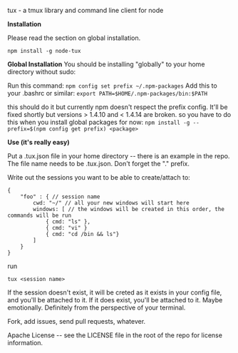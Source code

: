 tux - a tmux library and command line client for node

**Installation**

Please read the section on global installation.

```
npm install -g node-tux 
```


**Global Installation**
You should be installing "globally" to your home directory without sudo:

Run this command: ```npm config set prefix ~/.npm-packages```
Add this to your .bashrc or similar: ```export PATH=$HOME/.npm-packages/bin:$PATH```

this should do it but currently npm doesn't respect the prefix config. It'll be fixed shortly but versions > 1.4.10 and < 1.4.14 are broken.
so you have to do this when you install global packages for now: ```npm install -g --prefix=$(npm config get prefix) <package>```

**Use (it's really easy)**

Put a .tux.json file in your home directory -- there is an example in the repo.
The file name needs to be .tux.json. Don't forget the "." prefix.

Write out the sessions you want to be able to create/attach to:

```
{
    "foo" : { // session name
        cwd: "~/" // all your new windows will start here
        windows: [ // the windows will be created in this order, the commands will be run
            { cmd: "ls" }, 
            { cmd: "vi" }
            { cmd: "cd /bin && ls"}
        ]
    }
}
```

run 
```
tux <session name>
```

If the session doesn't exist, it will be creted as it exists in your config file, and you'll be attached to it.
If it does exist, you'll be attached to it. Maybe emotionally. Definitely from the perspective of your terminal.

Fork, add issues, send pull requests, whatever.

Apache License -- see the LICENSE file in the root of the repo for license information.

